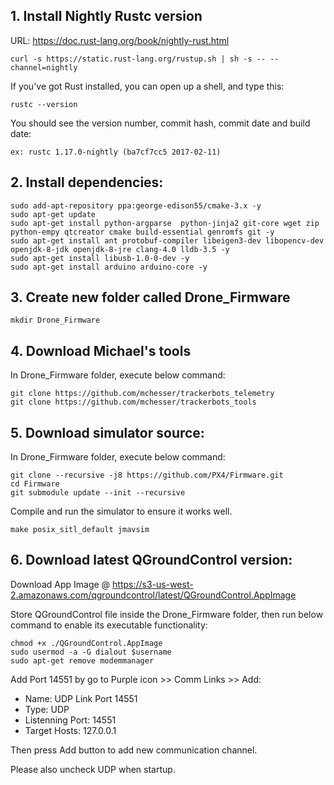 ## 1. Install Nightly Rustc version 
URL: https://doc.rust-lang.org/book/nightly-rust.html 
```
curl -s https://static.rust-lang.org/rustup.sh | sh -s -- --channel=nightly
```
If you've got Rust installed, you can open up a shell, and type this:
```
rustc --version
```
You should see the version number, commit hash, commit date and build date:
```
ex: rustc 1.17.0-nightly (ba7cf7cc5 2017-02-11)
```
## 2. Install dependencies:
```
sudo add-apt-repository ppa:george-edison55/cmake-3.x -y
sudo apt-get update
sudo apt-get install python-argparse  python-jinja2 git-core wget zip python-empy qtcreator cmake build-essential genromfs git -y
sudo apt-get install ant protobuf-compiler libeigen3-dev libopencv-dev openjdk-8-jdk openjdk-8-jre clang-4.0 lldb-3.5 -y
sudo apt-get install libusb-1.0-0-dev -y
sudo apt-get install arduino arduino-core -y
```
## 3. Create new folder called Drone_Firmware
```
mkdir Drone_Firmware
```
## 4. Download Michael's tools 
In Drone_Firmware folder, execute below command:
```
git clone https://github.com/mchesser/trackerbots_telemetry
git clone https://github.com/mchesser/trackerbots_tools
```
## 5. Download simulator source:
In Drone_Firmware folder, execute below command:
```
git clone --recursive -j8 https://github.com/PX4/Firmware.git
cd Firmware
git submodule update --init --recursive
```
Compile and run the simulator to ensure it works well.
```
make posix_sitl_default jmavsim
```
## 6. Download latest QGroundControl version:
Download App Image @ https://s3-us-west-2.amazonaws.com/qgroundcontrol/latest/QGroundControl.AppImage

Store QGroundControl file inside the Drone_Firmware folder, then run below command to enable its executable functionality:
```
chmod +x ./QGroundControl.AppImage
sudo usermod -a -G dialout $username
sudo apt-get remove modemmanager
```
Add Port 14551 by go to Purple icon >> Comm Links >> Add:

* Name: UDP Link Port 14551
* Type: UDP
* Listenning Port: 14551
* Target Hosts: 127.0.0.1

Then press Add button to add new communication channel.

Please also uncheck UDP when startup.